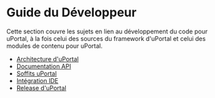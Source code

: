 # Guide du Développeur

Cette section couvre les sujets en lien au développement du code pour uPortal, 
à la fois celui des sources du framework d'uPortal et celui des modules de contenu pour uPortal.

* [Architecture d'uPortal](other/ARCHITECTURE.md)
* [Documentation API](other/API.md)
* [Soffits uPortal](soffits/README.md)
* [Intégration IDE](other/INTEGRATION_IDE.md)
* [Release d'uPortal](other/DEPLOIEMENT.md)
